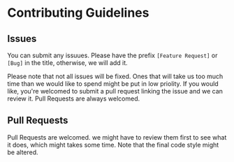 # Contributing Guidelines

## Issues

You can submit any issuues. Please have the prefix `[Feature Request]` or `[Bug]` in the title, otherwise, we will add it.

Please note that not all issues will be fixed. Ones that will take us too much time than we would
like to spend might be put in low priolity. If you would like, you're welcomed to submit
a pull request linking the issue and we can review it. Pull Requests are always welcomed.

## Pull Requests

Pull Requests are welcomed. we might have to review them first to see what it does,
which might takes some time. Note that the final code style might be altered.
